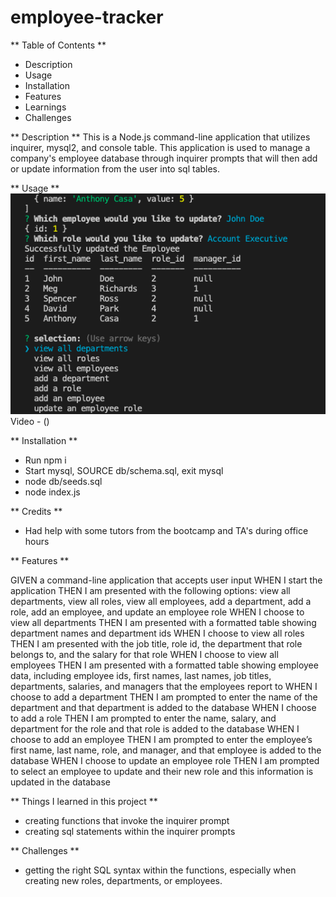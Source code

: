 # employee-tracker

** Table of Contents **
- Description
- Usage
- Installation
- Features
- Learnings
- Challenges


** Description **
This is a Node.js command-line application that utilizes inquirer, mysql2, and console table.  This application is used to manage a company's employee database through inquirer prompts that will then add or update information from the user into sql tables.  

** Usage **
![screenshot](./images/Screen%20Shot%202022-10-25%20at%204.43.43%20PM.png)
Video - ()

** Installation **
- Run npm i
- Start mysql, SOURCE db/schema.sql, exit mysql
- node db/seeds.sql
- node index.js

** Credits **
- Had help with some tutors from the bootcamp and TA's during office hours

** Features **

GIVEN a command-line application that accepts user input
WHEN I start the application
THEN I am presented with the following options: view all departments, view all roles, view all employees, add a department, add a role, add an employee, and update an employee role
WHEN I choose to view all departments
THEN I am presented with a formatted table showing department names and department ids
WHEN I choose to view all roles
THEN I am presented with the job title, role id, the department that role belongs to, and the salary for that role
WHEN I choose to view all employees
THEN I am presented with a formatted table showing employee data, including employee ids, first names, last names, job titles, departments, salaries, and managers that the employees report to
WHEN I choose to add a department
THEN I am prompted to enter the name of the department and that department is added to the database
WHEN I choose to add a role
THEN I am prompted to enter the name, salary, and department for the role and that role is added to the database
WHEN I choose to add an employee
THEN I am prompted to enter the employee’s first name, last name, role, and manager, and that employee is added to the database
WHEN I choose to update an employee role
THEN I am prompted to select an employee to update and their new role and this information is updated in the database


** Things I learned in this project **
- creating functions that invoke the inquirer prompt
- creating sql statements within the inquirer prompts


** Challenges **
- getting the right SQL syntax within the functions, especially when creating new roles, departments, or employees.


